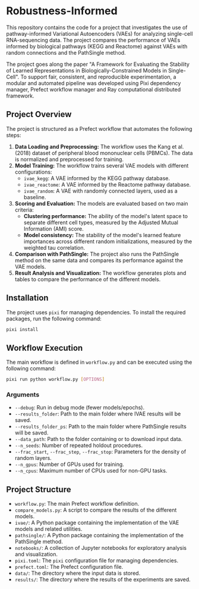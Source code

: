 # Robustness-Informed

This repository contains the code for a project that investigates the use of pathway-informed Variational Autoencoders (VAEs) for analyzing single-cell RNA-sequencing data. The project compares the performance of VAEs informed by biological pathways (KEGG and Reactome) against VAEs with random connections and the PathSingle method.

The project goes along the paper "A Framework for Evaluating the Stability of Learned Representations in Biologically-Constrained Models in Single-Cell". To support fair, consistent, and reproducible experimentation, a modular and automated pipeline was developed using Pixi dependency manager, Prefect workflow manager and Ray computational distributed framework.

## Project Overview

The project is structured as a Prefect workflow that automates the following steps:

1.  **Data Loading and Preprocessing:** The workflow uses the Kang et al. (2018) dataset of peripheral blood mononuclear cells (PBMCs). The data is normalized and preprocessed for training.
2.  **Model Training:** The workflow trains several VAE models with different configurations:
    *   `ivae_kegg`: A VAE informed by the KEGG pathway database.
    *   `ivae_reactome`: A VAE informed by the Reactome pathway database.
    *   `ivae_random`: A VAE with randomly connected layers, used as a baseline.
3.  **Scoring and Evaluation:** The models are evaluated based on two main criteria:
    *   **Clustering performance:** The ability of the model's latent space to separate different cell types, measured by the Adjusted Mutual Information (AMI) score.
    *   **Model consistency:** The stability of the model's learned feature importances across different random initializations, measured by the weighted tau correlation.
4.  **Comparison with PathSingle:** The project also runs the PathSingle method on the same data and compares its performance against the VAE models.
5.  **Result Analysis and Visualization:** The workflow generates plots and tables to compare the performance of the different models.

## Installation

The project uses `pixi` for managing dependencies. To install the required packages, run the following command:

```bash
pixi install
```

## Workflow Execution

The main workflow is defined in `workflow.py` and can be executed using the following command:

```bash
pixi run python workflow.py [OPTIONS]
```

### Arguments

*   `--debug`: Run in debug mode (fewer models/epochs).
*   `--results_folder`: Path to the main folder where IVAE results will be saved.
*   `--results_folder_ps`: Path to the main folder where PathSingle results will be saved.
*   `--data_path`: Path to the folder containing or to download input data.
*   `--n_seeds`: Number of repeated holdout procedures.
*   `--frac_start`, `--frac_step`, `--frac_stop`: Parameters for the density of random layers.
*   `--n_gpus`: Number of GPUs used for training.
*   `--n_cpus`: Maximum number of CPUs used for non-GPU tasks.

## Project Structure

*   `workflow.py`: The main Prefect workflow definition.
*   `compare_models.py`: A script to compare the results of the different models.
*   `ivae/`: A Python package containing the implementation of the VAE models and related utilities.
*   `pathsingle/`: A Python package containing the implementation of the PathSingle method.
*   `notebooks/`: A collection of Jupyter notebooks for exploratory analysis and visualization.
*   `pixi.toml`: The `pixi` configuration file for managing dependencies.
*   `prefect.toml`: The Prefect configuration file.
*   `data/`: The directory where the input data is stored.
*   `results/`: The directory where the results of the experiments are saved.